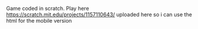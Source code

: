Game coded in scratch.
Play here https://scratch.mit.edu/projects/1157110643/
uploaded here so i can use the html for the mobile version
